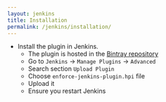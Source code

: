 ```yaml
---
layout: jenkins
title: Installation
permalink: /jenkins/installation/
---
```


* Install the plugin in Jenkins.
    * The plugin is hosted in the [Bintray repository](https://bintray.com/artifact/download/fundacionjala/enforce/org/fundacionjala/gradle/plugins/enforce/enforce-gradle-plugin/1.0.1/enforce-jenkins-plugin.hpi)
    * Go to ``Jenkins`` -> ``Manage Plugins`` -> ``Advanced``
    * Search section ``Upload Plugin``
    * Choose ``enforce-jenkins-plugin.hpi`` file   
    * Upload it
    * Ensure you restart Jenkins
